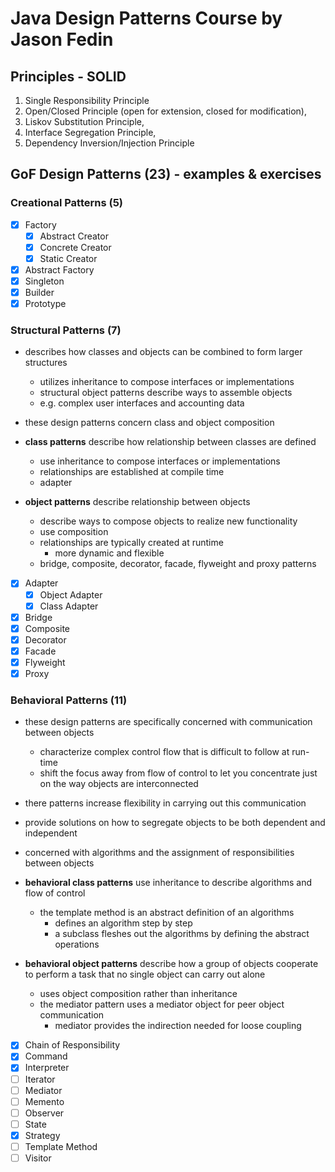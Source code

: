 # Java Design Patterns Course by Jason Fedin

## Principles - SOLID

1. Single Responsibility Principle
2. Open/Closed Principle (open for extension, closed for modification),
3. Liskov Substitution Principle,
4. Interface Segregation Principle,
5. Dependency Inversion/Injection Principle

## GoF Design Patterns (23) - examples & exercises

### Creational Patterns (5)

- [x] Factory
    - [x] Abstract Creator
    - [x] Concrete Creator
    - [x] Static Creator
- [x] Abstract Factory
- [x] Singleton
- [x] Builder
- [x] Prototype

### Structural Patterns (7)

* describes how classes and objects can be combined to form larger structures
    * utilizes inheritance to compose interfaces or implementations
    * structural object patterns describe ways to assemble objects
    * e.g. complex user interfaces and accounting data

* these design patterns concern class and object composition

* **class patterns** describe how relationship between classes are defined
    * use inheritance to compose interfaces or implementations
    * relationships are established at compile time
    * adapter

* **object patterns** describe relationship between objects
    * describe ways to compose objects to realize new functionality
    * use composition
    * relationships are typically created at runtime
        * more dynamic and flexible
    * bridge, composite, decorator, facade, flyweight and proxy patterns

- [x] Adapter
    - [x] Object Adapter
    - [x] Class Adapter
- [x] Bridge
- [x] Composite
- [x] Decorator
- [x] Facade
- [x] Flyweight
- [x] Proxy

### Behavioral Patterns (11)

* these design patterns are specifically concerned with communication between objects
    * characterize complex control flow that is difficult to follow at run-time
    * shift the focus away from flow of control to let you concentrate just on the way objects are interconnected
    
* there patterns increase flexibility in carrying out this communication

* provide solutions on how to segregate objects to be both dependent and independent

* concerned with algorithms and the assignment of responsibilities between objects

* **behavioral class patterns** use inheritance to describe algorithms and flow of control
    * the template method is an abstract definition of an algorithms
        * defines an algorithm step by step
        * a subclass fleshes out the algorithms by defining the abstract operations

* **behavioral object patterns** describe how a group of objects cooperate to perform a task that no single object can carry out alone
    * uses object composition rather than inheritance
    * the mediator pattern uses a mediator object for peer object communication
        * mediator provides the indirection needed for loose coupling

- [x] Chain of Responsibility
- [x] Command
- [x] Interpreter
- [ ] Iterator
- [ ] Mediator
- [ ] Memento
- [ ] Observer
- [ ] State
- [x] Strategy
- [ ] Template Method
- [ ] Visitor
